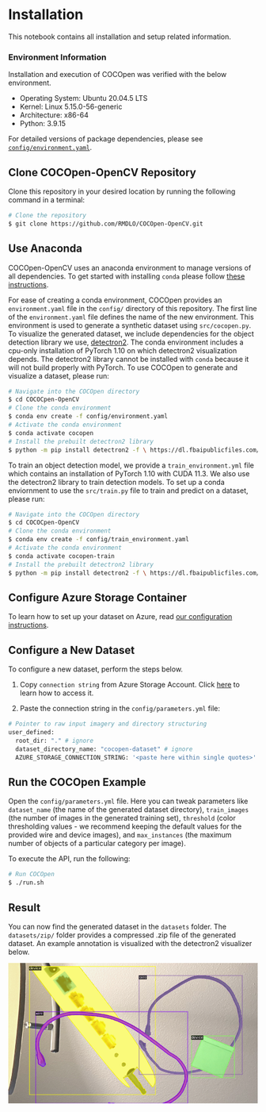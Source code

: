 # **Installation**
This notebook contains all installation and setup related information.

### **Environment Information**

Installation and execution of COCOpen was verified with the below environment.
- Operating System: Ubuntu 20.04.5 LTS
- Kernel: Linux 5.15.0-56-generic
- Architecture: x86-64
- Python: 3.9.15

For detailed versions of package dependencies, please see [`config/environment.yaml`](https://github.com/RMDLO/COCOpen-OpenCV/blob/main/config/environment.yaml).

## **Clone COCOpen-OpenCV Repository**
Clone this repository in your desired location by running the following command in a terminal:
```bash
# Clone the repository
$ git clone https://github.com/RMDLO/COCOpen-OpenCV.git
```

## **Use Anaconda**
COCOpen-OpenCV uses an anaconda environment to manage versions of all dependencies. To get started with installing `conda` please follow [these instructions](https://conda.io/projects/conda/en/latest/user-guide/getting-started.html).

For ease of creating a conda environment, COCOpen provides an `environment.yaml` file in the `config/` directory of this repository. The first line of the `environment.yaml` file defines the name of the new environment. This environment is used to generate a synthetic dataset using `src/cocopen.py`. To visualize the generated dataset, we include dependencies for the object detection library we use, [detectron2](https://github.com/facebookresearch/detectron2). The conda environment includes a cpu-only installation of PyTorch 1.10 on which detectron2 visualization depends. The detectron2 library cannot be installed with `conda` because it will not build properly with PyTorch. To use COCOpen to generate and visualize a dataset, please run:

```bash
# Navigate into the COCOpen directory
$ cd COCOCpen-OpenCV
# Clone the conda environment
$ conda env create -f config/environment.yaml
# Activate the conda environment
$ conda activate cocopen
# Install the prebuilt detectron2 library
$ python -m pip install detectron2 -f \ https://dl.fbaipublicfiles.com/detectron2/wheels/cpu/torch1.10/index.html
```

To train an object detection model, we provide a `train_environment.yml` file which contains an installation of PyTorch 1.10 with CUDA 11.3. We also use the detectron2 library to train detection models. To set up a conda enviornment to use the `src/train.py` file to train and predict on a dataset, please run:

```bash
# Navigate into the COCOpen directory
$ cd COCOCpen-OpenCV
# Clone the conda environment
$ conda env create -f config/train_environment.yaml
# Activate the conda environment
$ conda activate cocopen-train
# Install the prebuilt detectron2 library
$ python -m pip install detectron2 -f \ https://dl.fbaipublicfiles.com/detectron2/wheels/cu113/torch1.10/index.html
```

## **Configure Azure Storage Container**
To learn how to set up your dataset on Azure, read [our configuration instructions](https://github.com/RMDLO/COCOpen-OpenCV/blob/main/docs/README_AZURE.md).

## **Configure a New Dataset**

To configure a new dataset, perform the steps below.

1. Copy `connection string` from Azure Storage Account. Click [here](https://learn.microsoft.com/en-us/azure/storage/common/storage-account-keys-manage?toc=%2Fazure%2Fstorage%2Fblobs%2Ftoc.json&bc=%2Fazure%2Fstorage%2Fblobs%2Fbreadcrumb%2Ftoc.json&tabs=azure-portal#view-account-access-keys) to learn how to access it.

2. Paste the connection string in the `config/parameters.yml` file:

```bash
# Pointer to raw input imagery and directory structuring
user_defined:
  root_dir: "." # ignore
  dataset_directory_name: "cocopen-dataset" # ignore
  AZURE_STORAGE_CONNECTION_STRING: '<paste here within single quotes>'
```

## **Run the COCOpen Example**

Open the `config/parameters.yml` file. Here you can tweak parameters like `dataset_name` (the name of the generated dataset directory), `train_images` (the number of images in the generated training set), `threshold` (color thresholding values - we recommend keeping the default values for the provided wire and device images), and `max_instances` (the maximum number of objects of a particular category per image).

To execute the API, run the following:

```bash
# Run COCOpen
$ ./run.sh
```

## **Result**
You can now find the generated dataset in the `datasets` folder. The `datasets/zip/` folder provides a compressed .zip file of the generated dataset. An example annotation is visualized with the detectron2 visualizer below.

<p align="center">
  <img src="https://github.com/RMDLO/COCOpen-OpenCV/blob/main/docs/images/0.png?raw=true" title="Visualization of COCOpen Automatic Instance Segmentation">
</p>

